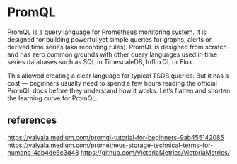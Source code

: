# PromQL

PromQL is a query language for Prometheus monitoring system. It is designed for building powerful yet simple queries for graphs, alerts or derived time series (aka recording rules). PromQL is designed from scratch and has zero common grounds with other query languages used in time series databases such as SQL in TimescaleDB, InfluxQL or Flux.

This allowed creating a clear language for typical TSDB queries. But it has a cost — beginners usually need to spend a few hours reading the official PromQL docs before they understand how it works. Let’s flatten and shorten the learning curve for PromQL.

## references

https://valyala.medium.com/promql-tutorial-for-beginners-9ab455142085
https://valyala.medium.com/prometheus-storage-technical-terms-for-humans-4ab4de6c3d48
https://github.com/VictoriaMetrics/VictoriaMetrics/